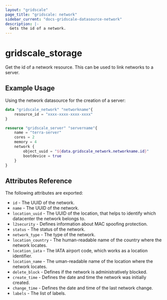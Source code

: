 ```yaml
---
layout: "gridscale"
page_title: "gridscale: network"
sidebar_current: "docs-gridscale-datasource-network"
description: |-
  Gets the id of a network.
---
```


# gridscale_storage

Get the id of a network resource. This can be used to link networks to a server.

## Example Usage

Using the network datasource for the creation of a server:

```terraform
data "gridscale_network" "networkname"{
	resource_id = "xxxx-xxxx-xxxx-xxxx"
}

resource "gridscale_server" "servername"{
	name = "terra-server"
	cores = 2
	memory = 4
	network {
		object_uuid = "${data.gridscale_network.networkname.id}"
		bootdevice = true
	}
}
```

## Attributes Reference

The following attributes are exported:

* `id` - The UUID of the network.
* `name` - The UUID of the network.
* `location_uuid` - The UUID of the location, that helps to identify which datacenter the network belongs to.
* `l2security` - Defines information about MAC spoofing protection.
* `status` - The status of the network.
* `network_type` - The type of the network.
* `location_country` - The human-readable name of the country where the network locates.
* `location_iata` - The IATA airport code, which works as a location identifier.
* `location_name` - The uman-readable name of the location where the network locates.
* `delete_block` - Defines if the network is administratively blocked.
* `create_time` - Defines the date and time the network was initially created.
* `change_time` - Defines the date and time of the last network change.
* `labels` - The list of labels.
